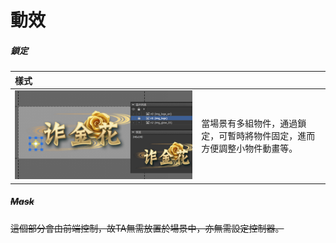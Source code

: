 # 動效

##### 鎖定

| 樣式 |  |
| :--- | :--- |
| ![](.gitbook/assets/lock.png) | 當場景有多組物件，通過鎖定，可暫時將物件固定，進而方便調整小物件動畫等。 |

##### ~~Mask~~

~~這個部分會由前端控制，故TA無需放置於場景中，亦無需設定控制器。~~

